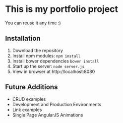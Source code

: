 # This is my portfolio project

You can reuse it any time :)

## Installation
1. Download the repository
2. Install npm modules: `npm install`
3. Install bower dependencies `bower install`
4. Start up the server: `node server.js`
5. View in browser at http://localhost:8080



## Future Additions
- CRUD examples
- Development and Production Environments
- Link examples
- Single Page AngularJS Animations
